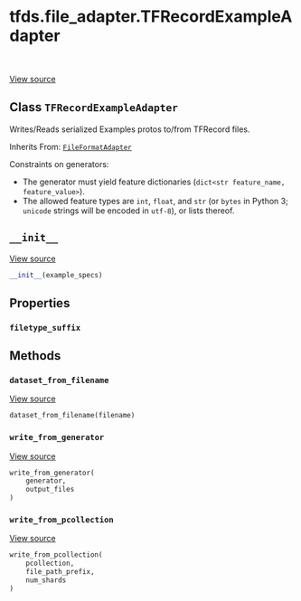 <div itemscope itemtype="http://developers.google.com/ReferenceObject">
<meta itemprop="name" content="tfds.file_adapter.TFRecordExampleAdapter" />
<meta itemprop="path" content="Stable" />
<meta itemprop="property" content="filetype_suffix"/>
<meta itemprop="property" content="__init__"/>
<meta itemprop="property" content="dataset_from_filename"/>
<meta itemprop="property" content="write_from_generator"/>
<meta itemprop="property" content="write_from_pcollection"/>
</div>

# tfds.file_adapter.TFRecordExampleAdapter

<!-- Insert buttons and diff -->

<table class="tfo-notebook-buttons tfo-api" align="left">
</table>

<a target="_blank" href="https://github.com/tensorflow/datasets/tree/master/tensorflow_datasets/core/file_format_adapter.py">View
source</a>

<!-- Equality marker -->
## Class `TFRecordExampleAdapter`

Writes/Reads serialized Examples protos to/from TFRecord files.

Inherits From: [`FileFormatAdapter`](../../tfds/file_adapter/FileFormatAdapter.md)

<!-- Placeholder for "Used in" -->

Constraints on generators:

* The generator must yield feature dictionaries (`dict<str feature_name,
  feature_value>`).
* The allowed feature types are `int`, `float`, and `str` (or `bytes` in
  Python 3; `unicode` strings will be encoded in `utf-8`), or lists thereof.

<h2 id="__init__"><code>__init__</code></h2>

<a target="_blank" href="https://github.com/tensorflow/datasets/tree/master/tensorflow_datasets/core/file_format_adapter.py">View
source</a>

```python
__init__(example_specs)
```

## Properties

<h3 id="filetype_suffix"><code>filetype_suffix</code></h3>

## Methods

<h3 id="dataset_from_filename"><code>dataset_from_filename</code></h3>

<a target="_blank" href="https://github.com/tensorflow/datasets/tree/master/tensorflow_datasets/core/file_format_adapter.py">View
source</a>

```python
dataset_from_filename(filename)
```

<h3 id="write_from_generator"><code>write_from_generator</code></h3>

<a target="_blank" href="https://github.com/tensorflow/datasets/tree/master/tensorflow_datasets/core/file_format_adapter.py">View
source</a>

```python
write_from_generator(
    generator,
    output_files
)
```

<h3 id="write_from_pcollection"><code>write_from_pcollection</code></h3>

<a target="_blank" href="https://github.com/tensorflow/datasets/tree/master/tensorflow_datasets/core/file_format_adapter.py">View
source</a>

``` python
write_from_pcollection(
    pcollection,
    file_path_prefix,
    num_shards
)
```
